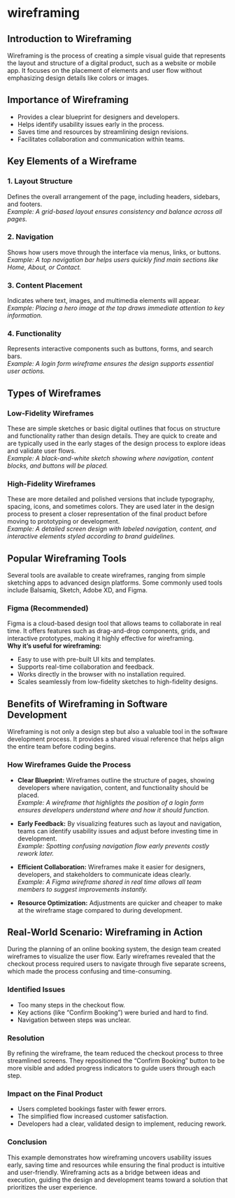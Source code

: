 # wireframing

## Introduction to Wireframing

Wireframing is the process of creating a simple visual guide that represents the layout and structure of a digital product, such as a website or mobile app. It focuses on the placement of elements and user flow without emphasizing design details like colors or images.

## Importance of Wireframing

- Provides a clear blueprint for designers and developers.
- Helps identify usability issues early in the process.
- Saves time and resources by streamlining design revisions.
- Facilitates collaboration and communication within teams.

## Key Elements of a Wireframe

### 1. Layout Structure

Defines the overall arrangement of the page, including headers, sidebars, and footers.  
_Example: A grid-based layout ensures consistency and balance across all pages._

### 2. Navigation

Shows how users move through the interface via menus, links, or buttons.  
_Example: A top navigation bar helps users quickly find main sections like Home, About, or Contact._

### 3. Content Placement

Indicates where text, images, and multimedia elements will appear.  
_Example: Placing a hero image at the top draws immediate attention to key information._

### 4. Functionality

Represents interactive components such as buttons, forms, and search bars.  
_Example: A login form wireframe ensures the design supports essential user actions._

## Types of Wireframes

### Low-Fidelity Wireframes

These are simple sketches or basic digital outlines that focus on structure and functionality rather than design details. They are quick to create and are typically used in the early stages of the design process to explore ideas and validate user flows.  
_Example: A black-and-white sketch showing where navigation, content blocks, and buttons will be placed._

### High-Fidelity Wireframes

These are more detailed and polished versions that include typography, spacing, icons, and sometimes colors. They are used later in the design process to present a closer representation of the final product before moving to prototyping or development.  
_Example: A detailed screen design with labeled navigation, content, and interactive elements styled according to brand guidelines._

## Popular Wireframing Tools

Several tools are available to create wireframes, ranging from simple sketching apps to advanced design platforms. Some commonly used tools include Balsamiq, Sketch, Adobe XD, and Figma.

### Figma (Recommended)

Figma is a cloud-based design tool that allows teams to collaborate in real time. It offers features such as drag-and-drop components, grids, and interactive prototypes, making it highly effective for wireframing.  
**Why it’s useful for wireframing:**

- Easy to use with pre-built UI kits and templates.
- Supports real-time collaboration and feedback.
- Works directly in the browser with no installation required.
- Scales seamlessly from low-fidelity sketches to high-fidelity designs.

## Benefits of Wireframing in Software Development

Wireframing is not only a design step but also a valuable tool in the software development process. It provides a shared visual reference that helps align the entire team before coding begins.

### How Wireframes Guide the Process

- **Clear Blueprint:** Wireframes outline the structure of pages, showing developers where navigation, content, and functionality should be placed.  
  _Example: A wireframe that highlights the position of a login form ensures developers understand where and how it should function._

- **Early Feedback:** By visualizing features such as layout and navigation, teams can identify usability issues and adjust before investing time in development.  
  _Example: Spotting confusing navigation flow early prevents costly rework later._

- **Efficient Collaboration:** Wireframes make it easier for designers, developers, and stakeholders to communicate ideas clearly.  
  _Example: A Figma wireframe shared in real time allows all team members to suggest improvements instantly._

- **Resource Optimization:** Adjustments are quicker and cheaper to make at the wireframe stage compared to during development.

## Real-World Scenario: Wireframing in Action

During the planning of an online booking system, the design team created wireframes to visualize the user flow. Early wireframes revealed that the checkout process required users to navigate through five separate screens, which made the process confusing and time-consuming.

### Identified Issues

- Too many steps in the checkout flow.
- Key actions (like “Confirm Booking”) were buried and hard to find.
- Navigation between steps was unclear.

### Resolution

By refining the wireframe, the team reduced the checkout process to three streamlined screens. They repositioned the “Confirm Booking” button to be more visible and added progress indicators to guide users through each step.

### Impact on the Final Product

- Users completed bookings faster with fewer errors.
- The simplified flow increased customer satisfaction.
- Developers had a clear, validated design to implement, reducing rework.

### Conclusion

This example demonstrates how wireframing uncovers usability issues early, saving time and resources while ensuring the final product is intuitive and user-friendly. Wireframing acts as a bridge between ideas and execution, guiding the design and development teams toward a solution that prioritizes the user experience.
